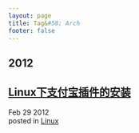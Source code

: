 ```yaml
---
layout: page
title: Tag&#58; Arch
footer: false
---
```


<div id="blog-archives" class="category">
<h2>2012</h2>

<article>
<h1><a href="/2012/02/29/linux-alipay/index.html">Linux下支付宝插件的安装</a></h1>
<time datetime="2012-02-29T00:00:00-06:00" pubdate><span class='month'>Feb</span> <span class='day'>29</span> <span class='year'>2012</span></time>
<footer>
<span class="categories">posted in 
<a href='/blog/categories/linux/'>Linux</a></span>
</footer>
</article>
</div>
